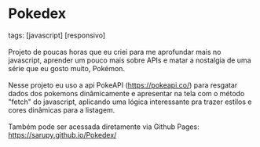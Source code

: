 # Pokedex
tags: [javascript] [responsivo]
<br> <br>
Projeto de poucas horas que eu criei para me aprofundar mais no javascript, aprender um pouco mais sobre APIs e matar a nostalgia de uma série que eu gosto muito, Pokémon. 
<br> <br>
Nesse projeto eu uso a api PokeAPI (https://pokeapi.co/) para resgatar dados dos pokemons dinâmicamente e apresentar na tela com o método "fetch" do javascript, aplicando uma lógica interessante pra trazer estilos e cores dinâmicas para a listagem.
<br><br>
Também pode ser acessada diretamente via Github Pages: https://sarupy.github.io/Pokedex/
